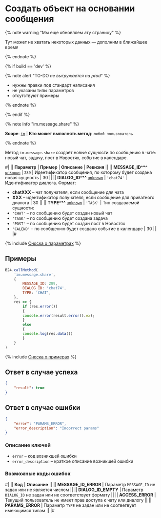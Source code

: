 # Создать объект на основании сообщения

{% note warning "Мы еще обновляем эту страницу" %}

Тут может не хватать некоторых данных — дополним в ближайшее время

{% endnote %}

{% if build == 'dev' %}

{% note alert "TO-DO _не выгружается на prod_" %}

- нужны правки под стандарт написания
- не указаны типы параметров
- отсутствуют примеры

{% endnote %}

{% endif %}

{% note info "im.message.share" %}

**Scope**: [`im`](../../scopes/permissions.md) | **Кто может выполнять метод**: `любой пользователь`

{% endnote %}

Метод `im.message.share` создаёт новые сущности по сообщению в чате: новый чат, задачу, пост в Новостях, событие в календаре.

#|
|| **Параметр** | **Пример** | **Описание** | **Ревизия** ||
|| **MESSAGE_ID^*^**
[`unknown`](../../data-types.md) | `289` | Идентификатор сообщения, по которому будет создана новая сущность | 30 ||
|| **DIALOG_ID^*^**
[`unknown`](../../data-types.md) | `'chat74'` | Идентификатор диалога. Формат:
- **chatXXX** – чат получателя, если сообщение для чата
- **XXX** – идентификатор получателя, если сообщение для приватного диалога | 30 ||
|| **TYPE^*^**
[`unknown`](../../data-types.md) | `'TASK'` | Тип создаваемой сущности:
- `'CHAT'` – по сообщению будет создан новый чат
- `'TASK'` – по сообщению будет создана задача
- `'POST'` – по сообщению будет создан пост в Новостях
- `'CALEND'` – по сообщению будет создано событие в календаре | 30 ||
|#

{% include [Сноска о параметрах](../../../_includes/required.md) %}

## Примеры

```js
B24.callMethod(
    'im.message.share',
    {
        MESSAGE_ID: 289,
        DIALOG_ID: 'chat74',
        TYPE: 'CHAT',
    },
    res => {
        if (res.error())
        {
        console.error(result.error().ex);
        }
        else
        {
        console.log(res.data())
        }
    }
)
```

{% include [Сноска о примерах](../../../_includes/examples.md) %}

## Ответ в случае успеха

```json
{
    "result": true
}
```

## Ответ в случае ошибки

```json
{
    "error": "PARAMS_ERROR",
    "error_description": "Incorrect params"
}
```

### Описание ключей

- `error` – код возникшей ошибки
- `error_description` – краткое описание возникшей ошибки

### Возможные коды ошибок

#|
|| **Код** | **Описание** ||
|| **MESSAGE_ID_ERROR** | Параметр `MESSAGE_ID` не задан или не является числом ||
|| **DIALOG_ID_EMPTY** | Параметр `DIALOG_ID` не задан или не соответствует формату ||
|| **ACCESS_ERROR** | Текущий пользователь не имеет прав доступа к чату или диалогу ||
|| **PARAMS_ERROR** | Параметр `TYPE` не задан или не соответвует имеющимся типам ||
|#
